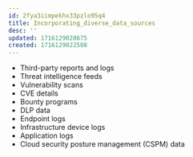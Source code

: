 ```yaml
---
id: 2fya3iimpekhx33pzlo95q4
title: Incorporating_diverse_data_sources
desc: ''
updated: 1716129028675
created: 1716129022508
---
```

- Third-party reports and logs
- Threat intelligence feeds
- Vulnerability scans
- CVE details
- Bounty programs
- DLP data
- Endpoint logs
- Infrastructure device logs
- Application logs
- Cloud security posture management
(CSPM) data